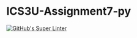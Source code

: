# ICS3U-Assignment7-py

[![GitHub's Super Linter](https://github.com/Rohnin-Barrette/ICS3U-Assignment7-py/workflows/GitHub's%20Super%20Linter/badge.svg)](https://github.com/Rohnin-Barrette/ICS3U-Assignment7-py/actions)
